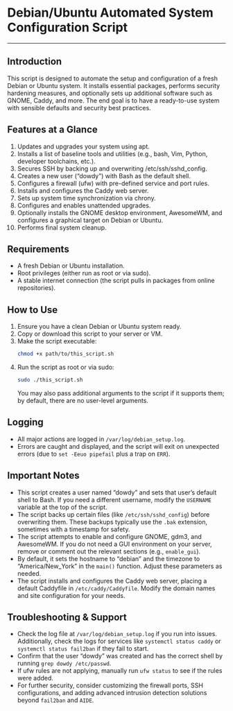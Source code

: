 # Debian/Ubuntu Automated System Configuration Script

---

## Introduction

This script is designed to automate the setup and configuration of a fresh Debian or Ubuntu system. It installs essential packages, performs security hardening measures, and optionally sets up additional software such as GNOME, Caddy, and more. The end goal is to have a ready-to-use system with sensible defaults and security best practices.

## Features at a Glance

1. Updates and upgrades your system using apt.
2. Installs a list of baseline tools and utilities (e.g., bash, Vim, Python, developer toolchains, etc.).
3. Secures SSH by backing up and overwriting /etc/ssh/sshd_config.
4. Creates a new user (“dowdy”) with Bash as the default shell.
5. Configures a firewall (ufw) with pre-defined service and port rules.
6. Installs and configures the Caddy web server.
7. Sets up system time synchronization via chrony.
8. Configures and enables unattended upgrades.
9. Optionally installs the GNOME desktop environment, AwesomeWM, and configures a graphical target on Debian or Ubuntu.
10. Performs final system cleanup.

## Requirements

- A fresh Debian or Ubuntu installation.
- Root privileges (either run as root or via sudo).
- A stable internet connection (the script pulls in packages from online repositories).

## How to Use

1. Ensure you have a clean Debian or Ubuntu system ready.
2. Copy or download this script to your server or VM.
3. Make the script executable:
   ```bash
   chmod +x path/to/this_script.sh
   ```
4. Run the script as root or via sudo:
   ```bash
   sudo ./this_script.sh
   ```
   You may also pass additional arguments to the script if it supports them; by default, there are no user-level arguments.

## Logging

- All major actions are logged in `/var/log/debian_setup.log`.
- Errors are caught and displayed, and the script will exit on unexpected errors (due to `set -Eeuo pipefail` plus a trap on `ERR`).

## Important Notes

- This script creates a user named “dowdy” and sets that user’s default shell to Bash. If you need a different username, modify the `USERNAME` variable at the top of the script.
- The script backs up certain files (like `/etc/ssh/sshd_config`) before overwriting them. These backups typically use the `.bak` extension, sometimes with a timestamp for safety.
- The script attempts to enable and configure GNOME, gdm3, and AwesomeWM. If you do not need a GUI environment on your server, remove or comment out the relevant sections (e.g., `enable_gui`).
- By default, it sets the hostname to “debian” and the timezone to “America/New_York” in the `main()` function. Adjust these parameters as needed.
- The script installs and configures the Caddy web server, placing a default Caddyfile in `/etc/caddy/Caddyfile`. Modify the domain names and site configuration for your needs.

## Troubleshooting & Support

- Check the log file at `/var/log/debian_setup.log` if you run into issues. Additionally, check the logs for services like `systemctl status caddy` or `systemctl status fail2ban` if they fail to start.
- Confirm that the user “dowdy” was created and has the correct shell by running `grep dowdy /etc/passwd`.
- If ufw rules are not applying, manually run `ufw status` to see if the rules were added.
- For further security, consider customizing the firewall ports, SSH configurations, and adding advanced intrusion detection solutions beyond `fail2ban` and `AIDE`.